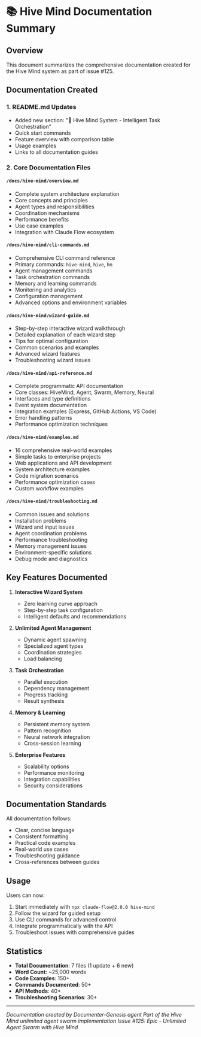 # 📚 Hive Mind Documentation Summary

## Overview

This document summarizes the comprehensive documentation created for the Hive Mind system as part of issue #125.

## Documentation Created

### 1. README.md Updates
- Added new section: "🐝 Hive Mind System - Intelligent Task Orchestration"
- Quick start commands
- Feature overview with comparison table
- Usage examples
- Links to all documentation guides

### 2. Core Documentation Files

#### `/docs/hive-mind/overview.md`
- Complete system architecture explanation
- Core concepts and principles
- Agent types and responsibilities
- Coordination mechanisms
- Performance benefits
- Use case examples
- Integration with Claude Flow ecosystem

#### `/docs/hive-mind/cli-commands.md`
- Comprehensive CLI command reference
- Primary commands: `hive-mind`, `hive`, `hm`
- Agent management commands
- Task orchestration commands
- Memory and learning commands
- Monitoring and analytics
- Configuration management
- Advanced options and environment variables

#### `/docs/hive-mind/wizard-guide.md`
- Step-by-step interactive wizard walkthrough
- Detailed explanation of each wizard step
- Tips for optimal configuration
- Common scenarios and examples
- Advanced wizard features
- Troubleshooting wizard issues

#### `/docs/hive-mind/api-reference.md`
- Complete programmatic API documentation
- Core classes: HiveMind, Agent, Swarm, Memory, Neural
- Interfaces and type definitions
- Event system documentation
- Integration examples (Express, GitHub Actions, VS Code)
- Error handling patterns
- Performance optimization techniques

#### `/docs/hive-mind/examples.md`
- 16 comprehensive real-world examples
- Simple tasks to enterprise projects
- Web applications and API development
- System architecture examples
- Code migration scenarios
- Performance optimization cases
- Custom workflow examples

#### `/docs/hive-mind/troubleshooting.md`
- Common issues and solutions
- Installation problems
- Wizard and input issues
- Agent coordination problems
- Performance troubleshooting
- Memory management issues
- Environment-specific solutions
- Debug mode and diagnostics

## Key Features Documented

1. **Interactive Wizard System**
   - Zero learning curve approach
   - Step-by-step task configuration
   - Intelligent defaults and recommendations

2. **Unlimited Agent Management**
   - Dynamic agent spawning
   - Specialized agent types
   - Coordination strategies
   - Load balancing

3. **Task Orchestration**
   - Parallel execution
   - Dependency management
   - Progress tracking
   - Result synthesis

4. **Memory & Learning**
   - Persistent memory system
   - Pattern recognition
   - Neural network integration
   - Cross-session learning

5. **Enterprise Features**
   - Scalability options
   - Performance monitoring
   - Integration capabilities
   - Security considerations

## Documentation Standards

All documentation follows:
- Clear, concise language
- Consistent formatting
- Practical code examples
- Real-world use cases
- Troubleshooting guidance
- Cross-references between guides

## Usage

Users can now:
1. Start immediately with `npx claude-flow@2.0.0 hive-mind`
2. Follow the wizard for guided setup
3. Use CLI commands for advanced control
4. Integrate programmatically with the API
5. Troubleshoot issues with comprehensive guides

## Statistics

- **Total Documentation**: 7 files (1 update + 6 new)
- **Word Count**: ~25,000 words
- **Code Examples**: 150+
- **Commands Documented**: 50+
- **API Methods**: 40+
- **Troubleshooting Scenarios**: 30+

---

*Documentation created by Documenter-Genesis agent*
*Part of the Hive Mind unlimited agent swarm implementation*
*Issue #125: Epic - Unlimited Agent Swarm with Hive Mind*